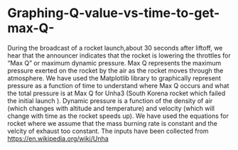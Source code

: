 # Graphing-Q-value-vs-time-to-get-max-Q-

During the broadcast of a rocket launch,about 30 seconds after liftoff, we hear that the announcer indicates that the rocket is lowering the throttles for “Max Q” or maximum dynamic pressure. Max Q represents the maximum pressure exerted on the rocket by the air as the rocket moves through the atmosphere. We have used the Matplotlib library to graphically represent pressure as a function of time to understand where Max Q occurs and what the total pressure is at Max Q for Unha3 (South Korena rocket which failed the initial launch ). Dynamic pressure is a function of the density of air (which changes with altitude and temperature) and velocity (which will change with time as the rocket speeds up).
We have used the equations for rocket where we assume that the mass burning rate is constant and the velcity of exhaust too constant. 
The inputs have been collected from https://en.wikipedia.org/wiki/Unha
